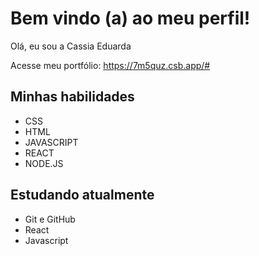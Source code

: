 # Bem vindo (a) ao meu perfil!

Olá, eu sou a Cassia Eduarda

Acesse meu portfólio:
https://7m5quz.csb.app/#

## Minhas habilidades

- CSS
- HTML
- JAVASCRIPT
- REACT
- NODE.JS

## Estudando atualmente

- Git e GitHub
- React
- Javascript
